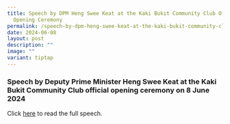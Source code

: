 ```yaml
---
title: Speech by DPM Heng Swee Keat at the Kaki Bukit Community Club Official
  Opening Ceremony
permalink: /speech-by-dpm-heng-swee-keat-at-the-kaki-bukit-community-club-official-opening-ceremony/
date: 2024-06-08
layout: post
description: ""
image: ""
variant: tiptap
---
```

<h3>Speech by Deputy Prime Minister Heng Swee Keat at the Kaki Bukit Community Club official opening ceremony on 8 June 2024</h3>
<p>Click <a href="https://www.pmo.gov.sg/Newsroom/DPM-Heng-Swee-Keat-at-the-Kaki-Bukit-Community-Club-Official-Opening-Ceremony" rel="noopener nofollow" target="_blank">here</a> to
read the full speech.</p>